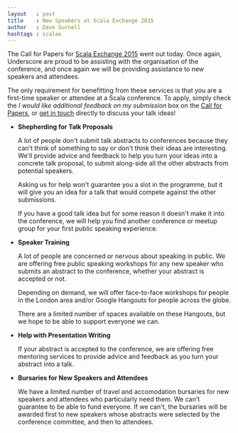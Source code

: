 ```yaml
---
layout   : post
title    : New Speakers at Scala Exchange 2015
author   : Dave Gurnell
hashtags : scalax
---
```


The Call for Papers for [Scala Exchange 2015][scalax] went out today. Once again, Underscore are proud to be assisting with the organisation of the conference, and once again we will be providing assistance to new speakers and attendees.

The only requirement for benefitting from these services is that you are a first-time speaker or attendee at a Scala conference. To apply, simply check the *I would like additional feedback on my submission* box on the [Call for Papers][cfp], or [get in touch][contact] directly to discuss your talk ideas!

<!-- break -->

 - **Shepherding for Talk Proposals**

   A lot of people don't submit talk abstracts to conferences because they can't think of something to say or don't think their ideas are interesting. We'll provide advice and feedback to help you turn your ideas into a concrete talk proposal, to submit along-side all the other abstracts from potential speakers.

   Asking us for help won't guarantee you a slot in the programme, but it will give you an idea for a talk that would compete against the other submissions.

   If you have a good talk idea but for some reason it doesn't make it into the conference, we will help you find another conference or meetup group for your first public speaking experience.

 - **Speaker Training**

   A lot of people are concerned or nervous about speaking in public. We are offering free public speaking workshops for any new speaker who submits an abstract to the conference, whether your abstract is accepted or not.

   Depending on demand, we will offer face-to-face workshops for people in the London area and/or Google Hangouts for people across the globe.

   There are a limited number of spaces available on these Hangouts, but we hope to be able to support everyone we can.

 - **Help with Presentation Writing**

   If your abstract is accepted to the conference, we are offering free mentoring services to provide advice and feedback as you turn your abstract into a talk.

 - **Bursaries for New Speakers and Attendees**

   We have a limited number of travel and accomodation bursaries for new speakers and attendees who particularly need them. We can't guarantee to be able to fund everyone. If we can't, the bursaries will be awarded first to new speakers whose abstracts were selected by the conference committee, and then to attendees.

[scalax]: http://scala.exchange
[cfp]: https://docs.google.com/forms/d/1inNbh0rr--eNZeU36ZL9naoHVgleD3wPE7sEXD1UxJY/viewform
[contact]: http://underscore.io/contact/?subject=Scala%20Exchange%20-%20Idea%20for%20Talk%20Submission
